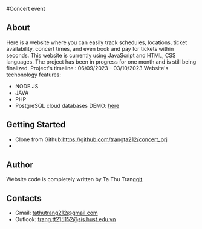 #Concert event

## About <a name="about"></a>
Here is a website where you can easily track schedules, locations, ticket availability, concert times, and even book and pay for tickets within seconds. This website is currently using JavaScript and HTML, CSS languages. The project has been in progress for one month and is still being finalized.
Project's timeline : 06/09/2023 - 03/10/2023
Website's techonology features:  
* NODE.JS
* JAVA
* PHP
* PostgreSQL cloud databases
DEMO: [here](http://127.0.0.1:5500/index.html)

## Getting Started <a name="getting-started"></a>
* Clone from Github:https://github.com/trangta212/concert_prj
* 
## Author <a name="author"></a>
Website  code is completely written by Ta Thu Trang[git](https://github.com/trangta212)

## Contacts <a name="contacts"></a>
* Gmail: tathutrang212@gmail.com
* Outlook: trang.tt215152@sis.hust.edu.vn
